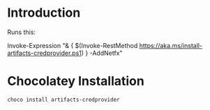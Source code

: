 # Introduction 
Runs this:

Invoke-Expression "& { $(Invoke-RestMethod https://aka.ms/install-artifacts-credprovider.ps1) } -AddNetfx"

# Chocolatey Installation

```
choco install artifacts-credprovider
```
